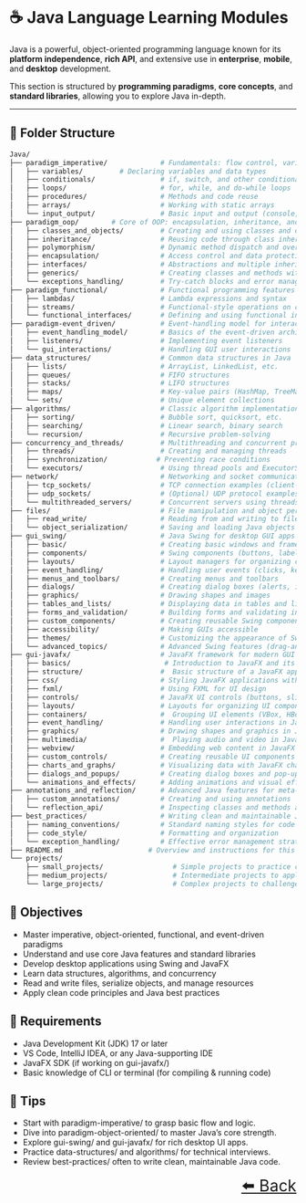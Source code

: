# ☕ Java Language Learning Modules

Java is a powerful, object-oriented programming language known for its **platform independence**, **rich API**, and extensive use in **enterprise**, **mobile**, and **desktop** development.

This section is structured by **programming paradigms**, **core concepts**, and **standard libraries**, allowing you to explore Java in-depth.

---

## 📂 Folder Structure

```bash
Java/
├── paradigm_imperative/             # Fundamentals: flow control, variables, and logic
│   ├── variables/         # Declaring variables and data types
│   ├── conditionals/                # if, switch, and other conditional statements
│   ├── loops/                       # for, while, and do-while loops
│   ├── procedures/                  # Methods and code reuse
│   ├── arrays/                      # Working with static arrays
│   └── input_output/                # Basic input and output (console, Scanner, etc.)
├── paradigm_oop/        # Core of OOP: encapsulation, inheritance, and polymorphism
│   ├── classes_and_objects/         # Creating and using classes and objects
│   ├── inheritance/                 # Reusing code through class inheritance
│   ├── polymorphism/                # Dynamic method dispatch and overloading
│   ├── encapsulation/               # Access control and data protection
│   ├── interfaces/                  # Abstractions and multiple inheritance
│   ├── generics/                    # Creating classes and methods with type parameters
│   └── exceptions_handling/         # Try-catch blocks and error management
├── paradigm_functional/             # Functional programming features in Java
│   ├── lambdas/                     # Lambda expressions and syntax
│   ├── streams/                     # Functional-style operations on collections
│   └── functional_interfaces/       # Defining and using functional interfaces
├── paradigm-event_driven/           # Event-handling model for interactive apps
│   ├── event_handling_model/        # Basics of the event-driven architecture
│   ├── listeners/                   # Implementing event listeners
│   └── gui_interactions/            # Handling GUI user interactions
├── data_structures/                 # Common data structures in Java
│   ├── lists/                       # ArrayList, LinkedList, etc.
│   ├── queues/                      # FIFO structures
│   ├── stacks/                      # LIFO structures
│   ├── maps/                        # Key-value pairs (HashMap, TreeMap, etc.)
│   └── sets/                        # Unique element collections
├── algorithms/                      # Classic algorithm implementations
│   ├── sorting/                     # Bubble sort, quicksort, etc.
│   ├── searching/                   # Linear search, binary search
│   └── recursion/                   # Recursive problem-solving
├── concurrency_and_threads/         # Multithreading and concurrent programming
│   ├── threads/                     # Creating and managing threads
│   ├── synchronization/            # Preventing race conditions
│   └── executors/                   # Using thread pools and ExecutorService
├── network/                         # Networking and socket communication in Java
│   ├── tcp_sockets/                 # TCP connection examples (client-server)
│   ├── udp_sockets/                 # (Optional) UDP protocol examples
│   └── multithreaded_servers/       # Concurrent servers using threads
├── files/                           # File manipulation and object persistence
│   ├── read_write/                  # Reading from and writing to files
│   └── object_serialization/        # Saving and loading Java objects
├── gui_swing/                       # Java Swing for desktop GUI apps
│   ├── basic/                       # Creating basic windows and frames
│   ├── components/                  # Swing components (buttons, labels, etc.)
│   ├── layouts/                     # Layout managers for organizing components
│   ├── event_handling/              # Handling user events (clicks, key presses)
│   ├── menus_and_toolbars/          # Creating menus and toolbars
│   ├── dialogs/                     # Creating dialog boxes (alerts, input, etc.)
│   ├── graphics/                    # Drawing shapes and images
│   ├── tables_and_lists/            # Displaying data in tables and lists
│   ├── forms_and_validation/        # Building forms and validating input
│   ├── custom_components/           # Creating reusable Swing components
│   ├── accessibility/               # Making GUIs accessible
│   ├── themes/                      # Customizing the appearance of Swing apps
│   └── advanced_topics/             # Advanced Swing features (drag-and-drop, etc.)
├── gui-javafx/                      # JavaFX framework for modern GUI apps
│   ├── basics/                       # Introduction to JavaFX and its components
│   ├── structure/                   #  Basic structure of a JavaFX application
│   ├── css/                         # Styling JavaFX applications with CSS
│   ├── fxml/                        # Using FXML for UI design
│   ├── controls/                    # JavaFX UI controls (buttons, sliders, etc.)
│   ├── layouts/                     # Layouts for organizing UI components
│   ├── containers/                  #  Grouping UI elements (VBox, HBox, etc.)
│   ├── event_handling/              # Handling user interactions in JavaFX
│   ├── graphics/                    # Drawing shapes and graphics in JavaFX
│   ├── multimedia/                  #  Playing audio and video in JavaFX
│   ├── webview/                     # Embedding web content in JavaFX apps
│   ├── custom_controls/             # Creating reusable UI components
│   ├── charts_and_graphs/           # Visualizing data with JavaFX charts
│   ├── dialogs_and_popups/          # Creating dialog boxes and pop-up windows
│   └── animations_and_effects/      # Adding animations and visual effects
├── annotations_and_reflection/      # Advanced Java features for meta-programming
│   ├── custom_annotations/          # Creating and using annotations
│   └── reflection_api/              # Inspecting classes and methods at runtime
├── best_practices/                  # Writing clean and maintainable Java code
│   ├── naming_conventions/          # Standard naming styles for code readability
│   ├── code_style/                  # Formatting and organization
│   └── exception_handling/          # Effective error management strategies
├── README.md                     # Overview and instructions for this module
└── projects/
    ├── small_projects/                 # Simple projects to practice concepts
    ├── medium_projects/                # Intermediate projects to apply knowledge
    └── large_projects/                 # Complex projects to challenge skills

```

## 🎯 Objectives

- Master imperative, object-oriented, functional, and event-driven paradigms
- Understand and use core Java features and standard libraries
- Develop desktop applications using Swing and JavaFX
- Learn data structures, algorithms, and concurrency
- Read and write files, serialize objects, and manage resources
- Apply clean code principles and Java best practices

## 🧰 Requirements

- Java Development Kit (JDK) 17 or later
- VS Code, IntelliJ IDEA, or any Java-supporting IDE
- JavaFX SDK (if working on gui-javafx/)
- Basic knowledge of CLI or terminal (for compiling & running code)

## 🚀 Tips

- Start with paradigm-imperative/ to grasp basic flow and logic.
- Dive into paradigm-object-oriented/ to master Java’s core strength.
- Explore gui-swing/ and gui-javafx/ for rich desktop UI apps.
- Practice data-structures/ and algorithms/ for technical interviews.
- Review best-practices/ often to write clean, maintainable Java code.

<div align="right" style="font-size: 2em;">
    <a href="../README.md">⬅️ Back</a>
</div>
